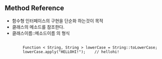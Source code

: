 ## Method Reference
- 함수형 인터페이스의 구현을 단순화 하는것이 목적
- 클래스의 메소드를 참조한다.
- 클래스이름::메소드이름 의 형식
<pre>
    <code>
        Function < String, String > lowerCase = String::toLowerCase;
        lowerCase.apply("HELLOHI!");    // hellohi!
    </code>
</pre>